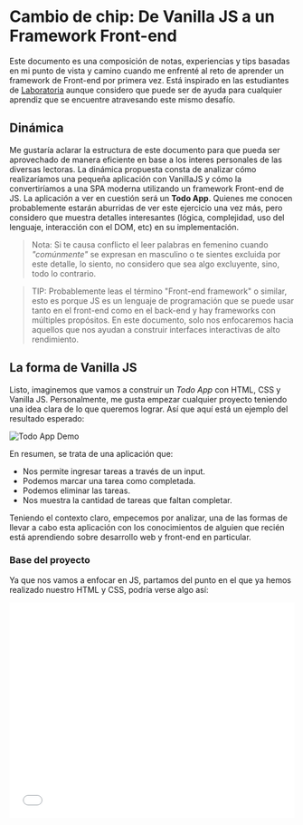 # Cambio de chip: De Vanilla JS a un Framework Front-end

Este documento es una composición de notas, experiencias y tips basadas en mi
punto de vista y camino cuando me enfrenté al reto de aprender un framework
de Front-end por primera vez. Está inspirado en las estudiantes de [Laboratoria](https://www.laboratoria.la/)
aunque considero que puede ser de ayuda para cualquier aprendiz que se encuentre
atravesando este mismo desafío.

## Dinámica

Me gustaría aclarar la estructura de este documento para que pueda ser
aprovechado de manera eficiente en base a los interes personales de las diversas
lectoras. La dinámica propuesta consta de analizar cómo realizaríamos una pequeña
aplicación con VanillaJS y cómo la convertiríamos a una SPA moderna utilizando un
framework Front-end de JS. La aplicación a ver en cuestión será un **Todo App**.
Quienes me conocen probablemente estarán aburridas de ver este ejercicio una vez
más, pero considero que muestra detalles interesantes (lógica, complejidad, uso
del lenguaje, interacción con el DOM, etc) en su implementación.

> Nota: Si te causa conflicto el leer palabras en femenino cuando _"comúnmente"_
> se expresan en masculino o te sientes excluida por este detalle, lo siento,
> no considero que sea algo excluyente, sino, todo lo contrario.

> TIP: Probablemente leas el término "Front-end framework" o similar, esto es
> porque JS es un lenguaje de programación que se puede usar tanto en el
> front-end como en el back-end y hay frameworks con múltiples propósitos. En
> este documento, solo nos enfocaremos hacia aquellos que nos ayudan a construir
> interfaces interactivas de alto rendimiento.

## La forma de Vanilla JS

Listo, imaginemos que vamos a construir un _Todo App_ con HTML, CSS y Vanilla JS.
Personalmente, me gusta empezar cualquier proyecto teniendo una idea clara de lo
que queremos lograr. Así que aquí está un ejemplo del resultado esperado:

![Todo App Demo](https://dab1nmslvvntp.cloudfront.net/wp-content/uploads/2016/06/1466857427angular2-todo-app.gif)

En resumen, se trata de una aplicación que:

* Nos permite ingresar tareas a través de un input.
* Podemos marcar una tarea como completada.
* Podemos eliminar las tareas.
* Nos muestra la cantidad de tareas que faltan completar.

Teniendo el contexto claro, empecemos por analizar, una de las formas de llevar
a cabo esta aplicación con los conocimientos de alguien que recién está
aprendiendo sobre desarrollo web y front-end en particular.

### Base del proyecto

Ya que nos vamos a enfocar en JS, partamos del punto en el que ya hemos realizado
nuestro HTML y CSS, podría verse algo así:

<iframe height="380" style="width: 100%;" scrolling="no" title="todo-app-boilerplate" src="//codepen.io/ivandevp/embed/WNeJENZ/?height=380&theme-id=0&default-tab=html,result" frameborder="no" allowtransparency="true" allowfullscreen="true">
  See the Pen <a href='https://codepen.io/ivandevp/pen/WNeJENZ/'>todo-app-boilerplate</a> by Ivan
  (<a href='https://codepen.io/ivandevp'>@ivandevp</a>) on <a href='https://codepen.io'>CodePen</a>.
